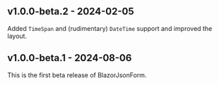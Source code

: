 ## v1.0.0-beta.2 - 2024-02-05

Added `TimeSpan` and (rudimentary) `DateTime` support and improved the layout.

## v1.0.0-beta.1 - 2024-08-06

This is the first beta release of BlazorJsonForm.